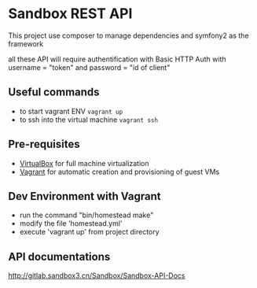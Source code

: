 # Sandbox REST API

This project use composer to manage dependencies and symfony2 as the framework

all these API will require authentification with  Basic HTTP Auth
with username = "token" and password = "id of client"

## Useful commands
  * to start vagrant ENV `vagrant up` 
  * to ssh into the virtual machine `vagrant ssh`

## Pre-requisites

* [VirtualBox](http://www.virtualbox.org/) for full machine virtualization
* [Vagrant](http://www.vagrantup.com/) for automatic creation and provisioning of guest VMs

## Dev Environment with Vagrant

* run the command "bin/homestead make"
* modify the file 'homestead.yml'
* execute 'vagrant up' from project directory

## API documentations

http://gitlab.sandbox3.cn/Sandbox/Sandbox-API-Docs
